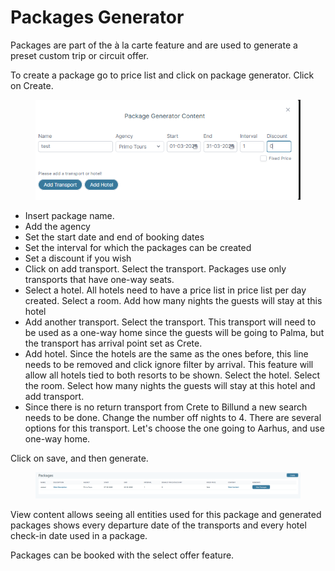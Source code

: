 # Packages Generator

Packages are part of the à la carte feature and are used to generate a preset custom trip or circuit offer.&#x20;

To create a package go to price list and click on package generator. Click on Create.&#x20;

<figure><img src=".gitbook/assets/image (59).png" alt=""><figcaption></figcaption></figure>

* Insert package name.&#x20;
* Add the agency
* Set the start date and end of booking dates
* Set the interval for which the packages can be created
* Set a discount if you wish
* Click on add transport. Select the transport. Packages use only transports that have one-way seats.&#x20;
* Select a hotel. All hotels need to have a price list in price list per day created. Select a room. Add how many nights the guests will stay at this hotel&#x20;
* Add another transport. Select the transport. This transport will need to be used as a one-way home since the guests will be going to Palma, but the transport has arrival point set as Crete.&#x20;
* Add hotel. Since the hotels are the same as the ones before, this line needs to be removed and click ignore filter by arrival. This feature will allow all hotels tied to both resorts to be shown. Select the hotel. Select the room. Select how many nights the guests will stay at this hotel and add transport.&#x20;
* Since there is no return transport from Crete to Billund a new search needs to be done. Change the number off nights to 4. There are several options for this transport. Let's choose the one going to Aarhus, and use one-way home.&#x20;

Click on save, and then generate.&#x20;

<figure><img src=".gitbook/assets/image (61).png" alt=""><figcaption></figcaption></figure>

View content allows seeing all entities used for this package and generated packages shows every departure date of the transports and every hotel check-in date used in a package.&#x20;

Packages can be booked with the select offer feature.
